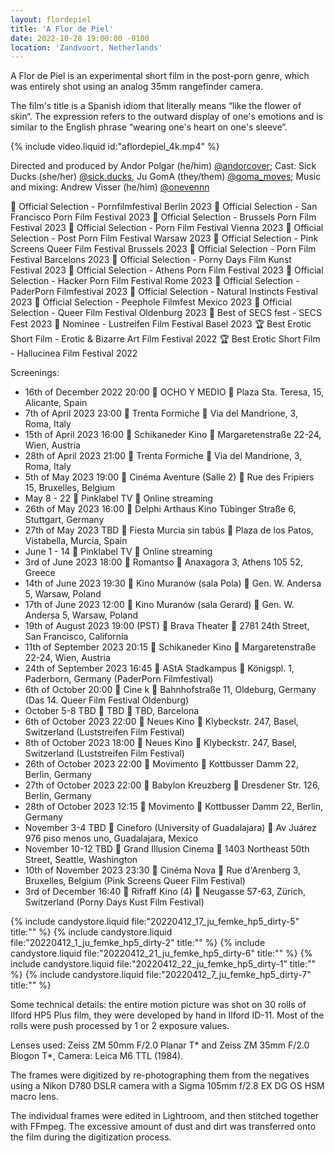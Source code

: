 ```yaml
---
layout: flordepiel
title: 'A Flor de Piel'
date: 2022-10-28 19:00:00 -0100
location: 'Zandvoort, Netherlands'
---
```


A Flor de Piel is an experimental short film in the post-porn genre, which was entirely shot using an analog 35mm rangefinder camera. 

The film's title is a Spanish idiom that literally means “like the flower of skin“. The expression refers to the outward display of one's emotions and is similar to the English phrase “wearing one&apos;s heart on one&apos;s sleeve“.

{% include video.liquid id:"aflordepiel_4k.mp4" %}

Directed and produced by Andor Polgar (he/him) [@andorcover](https://instagram.com/andorcover); Cast: Sick Ducks (she/her) [@sick.ducks](https://www.instagram.com/sick.ducks/), Ju GomA (they/them) [@goma_moves](https://www.instagram.com/goma_moves/); Music and mixing: Andrew Visser (he/him) [@onevennn](https://www.instagram.com/onevennn/)

🌿 Official Selection - Pornfilmfestival Berlin 2023
🌿 Official Selection - San Francisco Porn Film Festival 2023
🌿 Official Selection - Brussels Porn Film Festival 2023
🌿 Official Selection - Porn Film Festival Vienna 2023
🌿 Official Selection - Post Porn Film Festival Warsaw 2023
🌿 Official Selection - Pink Screens Queer Film Festival Brussels 2023
🌿 Official Selection - Porn Film Festival Barcelons 2023
🌿 Official Selection - Porny Days Film Kunst Festival 2023
🌿 Official Selection - Athens Porn Film Festival 2023
🌿 Official Selection - Hacker Porn Film Festival Rome 2023
🌿 Official Selection - PaderPorn Filmfestival 2023
🌿 Official Selection - Natural Instincts Festival 2023
🌿 Official Selection - Peephole Filmfest Mexico 2023
🌿 Official Selection - Queer Film Festival Oldenburg 2023
🏅 Best of SECS fest - SECS Fest 2023
🏅 Nominee - Lustreifen Film Festival Basel 2023
🏆 Best Erotic Short Film - Erotic & Bizarre Art Film Festival 2022
🏆 Best Erotic Short Film - Hallucinea Film Festival 2022

Screenings:<br />
- 16th of December 2022 20:00 🎦 OCHO Y MEDIO 📍 Plaza Sta. Teresa, 15, Alicante, Spain
- 7th of April 2023 23:00 🎦 Trenta Formiche 📍 Via del Mandrione, 3, Roma, Italy
- 15th of April 2023 16:00 🎦 Schikaneder Kino 📍 Margaretenstraße 22-24, Wien, Austria
- 28th of April 2023 21:00 🎦 Trenta Formiche 📍 Via del Mandrione, 3, Roma, Italy
- 5th of May 2023 19:00 🎦 Cinéma Aventure (Salle 2) 📍 Rue des Fripiers 15, Bruxelles, Belgium
- May 8 - 22 🎦 Pinklabel TV 📍 Online streaming
- 26th of May 2023 16:00 🎦 Delphi Arthaus Kino Tübinger Straße 6, Stuttgart, Germany
- 27th of May 2023 TBD 🎦 Fiesta Murcia sin tabús 📍 Plaza de los Patos, Vistabella, Murcia, Spain
- June 1 - 14 🎦 Pinklabel TV 📍 Online streaming
- 3rd of June 2023 18:00 🎦 Romantso 📍 Anaxagora 3, Athens 105 52, Greece
- 14th of June 2023 19:30 🎦 Kino Muranów (sala Pola) 📍 Gen. W. Andersa 5, Warsaw, Poland
- 17th of June 2023 12:00 🎦 Kino Muranów (sala Gerard) 📍 Gen. W. Andersa 5, Warsaw, Poland
- 19th of August 2023 19:00 (PST) 🎦 Brava Theater 📍 2781 24th Street, San Francisco, California
- 11th of September 2023 20:15 🎦 Schikaneder Kino 📍 Margaretenstraße 22-24, Wien, Austria
- 24th of September 2023 16:45 🎦 AStA Stadkampus 📍 Königspl. 1, Paderborn, Germany (PaderPorn Filmfestival)
- 6th of October 20:00 🎦 Cine k 📍 Bahnhofstraße 11, Oldeburg, Germany (Das 14. Queer Film Festival Oldenburg)
- October 5-8 TBD 🎦 TBD 📍 TBD, Barcelona
- 6th of October 2023 22:00 🎦 Neues Kino 📍 Klybeckstr. 247, Basel, Switzerland (Luststreifen Film Festival)
- 8th of October 2023 18:00 🎦 Neues Kino 📍 Klybeckstr. 247, Basel, Switzerland (Luststreifen Film Festival)
- 26th of October 2023 22:00 🎦 Movimento 📍 Kottbusser Damm 22, Berlin, Germany
- 27th of October 2023 22:00 🎦 Babylon Kreuzberg 📍 Dresdener Str. 126, Berlin, Germany
- 28th of October 2023 12:15 🎦 Movimento 📍 Kottbusser Damm 22, Berlin, Germany
- November 3-4 TBD 🎦 Cineforo (University of Guadalajara) 📍 Av Juárez 976 piso menos uno, Guadalajara, Mexico
- November 10-12 TBD 🎦 Grand Illusion Cinema 📍 1403 Northeast 50th Street, Seattle, Washington
- 10th of November 2023 23:30 🎦 Cinéma Nova 📍 Rue d'Arenberg 3, Bruxelles, Belgium (Pink Screens Queer Film Festival)
- 3rd of December 16:40 🎦 Rifraff Kino (4) 📍 Neugasse 57-63, Zürich, Switzerland (Porny Days Kust Film Festival)

{% include candystore.liquid file:"20220412_17_ju_femke_hp5_dirty-5" title:"" %}
{% include candystore.liquid file:"20220412_1_ju_femke_hp5_dirty-2" title:"" %}
{% include candystore.liquid file:"20220412_21_ju_femke_hp5_dirty-6" title:"" %}
{% include candystore.liquid file:"20220412_22_ju_femke_hp5_dirty-1" title:"" %}
{% include candystore.liquid file:"20220412_7_ju_femke_hp5_dirty-7" title:"" %}

Some technical details: the entire motion picture was shot on 30 rolls of Ilford HP5 Plus film, they were developed by hand in Ilford ID-11. Most of the rolls were push processed by 1 or 2 exposure values.

Lenses used: Zeiss ZM 50mm F/2.0 Planar T* and Zeiss ZM 35mm F/2.0 Biogon T*, Camera: Leica M6 TTL (1984).

The frames were digitized by re-photographing them from the negatives using a Nikon D780 DSLR camera with a Sigma 105mm f/2.8 EX DG OS HSM macro lens.

The individual frames were edited in Lightroom, and then stitched together with FFmpeg. The excessive amount of dust and dirt was transferred onto the film during the digitization process.
